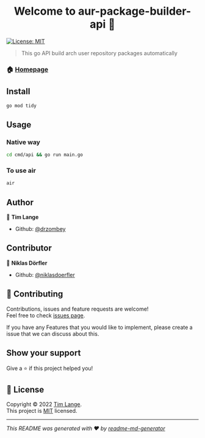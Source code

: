 <h1 align="center">Welcome to aur-package-builder-api 👋</h1>
<p>
  <a href="https://github.com/drzombey/aur-package-builder-api/blob/master/LICENSE" target="_blank">
    <img alt="License: MIT" src="https://img.shields.io/badge/License-MIT-yellow.svg" />
  </a>
</p>

> This go API build arch user repository packages automatically

### 🏠 [Homepage](https://github.com/drzombey/aur-package-builder-api)

## Install

```sh
go mod tidy
```

## Usage

### Native way
```sh
cd cmd/api && go run main.go
```

### To use air
```sh
air
```

## Author

👤 **Tim Lange**

* Github: [@drzombey](https://github.com/drzombey)

## Contributor

👤 **Niklas Dörfler**
* Github: [@niklasdoerfler](https://github.com/niklasdoerfler)

## 🤝 Contributing

Contributions, issues and feature requests are welcome!<br />Feel free to check [issues page](https://github.com/drzombey/aur-package-builder-api/issues). 

If you have any Features that you would like to implement, please create a issue that we can discuss about this.

## Show your support

Give a ⭐️ if this project helped you!

## 📝 License

Copyright © 2022 [Tim Lange](https://github.com/drzombey).<br />
This project is [MIT](https://github.com/drzombey/aur-package-builder-api/blob/master/LICENSE) licensed.

***
_This README was generated with ❤️ by [readme-md-generator](https://github.com/kefranabg/readme-md-generator)_